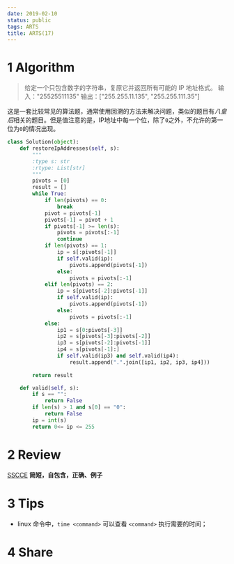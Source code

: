 ```yaml
---
date: 2019-02-10
status: public
tags: ARTS
title: ARTS(17)
---
```

# 1 Algorithm
> 给定一个只包含数字的字符串，复原它并返回所有可能的 IP 地址格式。
> 输入："25525511135"
> 输出：["255.255.11.135", "255.255.111.35"]

这是一套比较常见的算法题，通常使用回溯的方法来解决问题，类似的题目有*八皇后*相关的题目。但是值注意的是，IP地址中每一个位，除了`0`之外，不允许的第一位为`0`的情况出现。
```python
class Solution(object):
    def restoreIpAddresses(self, s):
        """
        :type s: str
        :rtype: List[str]
        """
        pivots = [0]
        result = []
        while True:
            if len(pivots) == 0:
                break
            pivot = pivots[-1]
            pivots[-1] = pivot + 1
            if pivots[-1] >= len(s):
                pivots = pivots[:-1]
                continue
            if len(pivots) == 1:
                ip = s[:pivots[-1]]
                if self.valid(ip):
                    pivots.append(pivots[-1])
                else:
                    pivots = pivots[:-1]
            elif len(pivots) == 2:
                ip = s[pivots[-2]:pivots[-1]]
                if self.valid(ip):
                    pivots.append(pivots[-1])
                else:
                    pivots = pivots[:-1]
            else:
                ip1 = s[0:pivots[-3]]
                ip2 = s[pivots[-3]:pivots[-2]]
                ip3 = s[pivots[-2]:pivots[-1]]
                ip4 = s[pivots[-1]:]
                if self.valid(ip3) and self.valid(ip4):
                    result.append(".".join([ip1, ip2, ip3, ip4]))
                
        return result

    def valid(self, s):
        if s == "":
            return False
        if len(s) > 1 and s[0] == "0":
            return False
        ip = int(s)
        return 0<= ip <= 255
```
# 2 Review
[SSCCE](http://sscce.org/)
**简短，自包含，正确、例子**
# 3 Tips
- linux 命令中，`time <command>` 可以查看 `<command>` 执行需要的时间；
# 4 Share